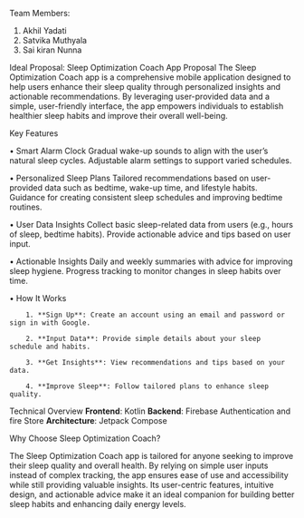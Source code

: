 Team Members:
1.	Akhil Yadati 
2.	Satvika Muthyala 
3.	Sai kiran Nunna
   
Ideal Proposal:
Sleep Optimization Coach App Proposal
The Sleep Optimization Coach app is a comprehensive mobile application designed to help users enhance their sleep quality through personalized insights and actionable recommendations. By leveraging user-provided data and a simple, user-friendly interface, the app empowers individuals to establish healthier sleep habits and improve their overall well-being.

Key Features

•	Smart Alarm Clock
       Gradual wake-up sounds to align with the user’s natural sleep cycles.
 Adjustable alarm settings to support varied schedules.
 
•	Personalized Sleep Plans
    Tailored recommendations based on user-provided data such as bedtime, wake-up               time, and lifestyle habits.
Guidance for creating consistent sleep schedules and improving bedtime routines.

•	User Data Insights
Collect basic sleep-related data from users (e.g., hours of sleep, bedtime habits).
Provide actionable advice and tips based on user input.

•	Actionable Insights
Daily and weekly summaries with advice for improving sleep hygiene.
 Progress tracking to monitor changes in sleep habits over time.
 
•	How It Works

        1. **Sign Up**: Create an account using an email and password or sign in with Google.
        
        2. **Input Data**: Provide simple details about your sleep schedule and habits.
        
        3. **Get Insights**: View recommendations and tips based on your data.
        
        4. **Improve Sleep**: Follow tailored plans to enhance sleep quality.
        
Technical Overview
**Frontend**: Kotlin
**Backend**: Firebase Authentication and fire Store
**Architecture**: Jetpack Compose 

Why Choose Sleep Optimization Coach?

The Sleep Optimization Coach app is tailored for anyone seeking to improve their sleep quality and overall health. By relying on simple user inputs instead of complex tracking, the app ensures ease of use and accessibility while still providing valuable insights. Its user-centric features, intuitive design, and actionable advice make it an ideal companion for building better sleep habits and enhancing daily energy levels.
